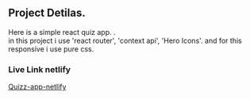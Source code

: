 ## Project Detilas. 
Here is a simple react quiz app. .\
in this project i use 'react router', 'context api', 'Hero Icons'. and for this responsive i use pure css. 


### Live Link netlify 
[Quizz-app-netlify](https://facebook.com)





